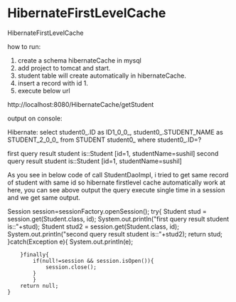 # HibernateFirstLevelCache
HibernateFirstLevelCache


how to run:
1. create a schema hibernateCache in mysql
2. add project to tomcat and start.
3. student table will create automatically in hibernateCache.
4. insert a record with id 1.
5. execute below url 

http://localhost:8080/HibernateCache/getStudent


output on console:

Hibernate: select student0_.ID as ID1_0_0_, student0_.STUDENT_NAME as STUDENT_2_0_0_ from STUDENT student0_ where student0_.ID=?

first query result student is::Student [id=1, studentName=sushil]
second query result student is::Student [id=1, studentName=sushil]

As you see in below code of call StudentDaoImpl, 
i tried to get same record of student with same id so hibernate firstlevel cache automatically work at here, 
you can see above output the query execute single time in a session and we get same output.

Session session=sessionFactory.openSession();
		try{
			 Student stud = session.get(Student.class, id);
			 System.out.println("first query result student is::"+stud);
			 Student stud2 = session.get(Student.class, id);
			 System.out.println("second query result student is::"+stud2);
			 return stud;
		}catch(Exception e){
			System.out.println(e);
			 
		}finally{
			if(null!=session && session.isOpen()){
				session.close();
			}
			}
		return null;
	}
